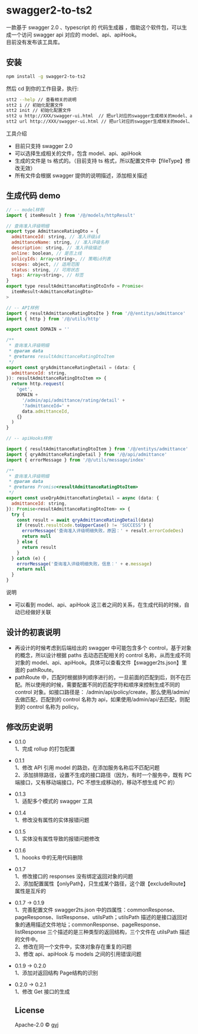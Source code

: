 # swagger2-to-ts2

>

一款基于 swagger 2.0 、typescript 的 代码生成器 ，借助这个软件包，可以生成一个访问 swagger api 对应的 model、api、apiHook。<br/>
目前没有发布该工具库。

## 安装

```bash
npm install -g swagger2-to-ts2
```

然后 cd 到你的工作目录，执行:

```bash
stt2 --help // 查看相关的说明
stt2 i // 初始化配置文件
stt2 init // 初始化配置文件
stt2 u http://XXX/swagger-ui.html  // 把url对应的swagger生成相关的model、api、apiHook。
stt2 url http://XXX/swagger-ui.html // 把url对应的swagger生成相关的model、api、apiHook。
```

工具介绍

- 目前只支持 swagger 2.0
- 可以选择生成相关的文件，包含 model、api、apiHook
- 生成的文件是 ts 格式的。（目前支持 ts 格式，所以配置文件中【fileType】修改无效）
- 所有文件会根据 swagger 提供的说明描述，添加相关描述

## 生成代码 demo

```javascript
// -- model样例
import { itemResult } from '/@/models/httpResult'

// 查询准入评级明细
export type AdmittanceRatingDto = {
  admittanceId: string, // 准入评级id
  admittanceName: string, // 准入评级名称
  description: string, // 准入评级描述
  online: boolean, // 是否上线
  policyIds: Array<string>, // 策略id列表
  scopes: object, // 适用范围
  status: string, // 可用状态
  tags: Array<string>, // 标签
}
export type resultAdmittanceRatingDtoInfo = Promise<
  itemResult<AdmittanceRatingDto>
>

// -- API样例
import { resultAdmittanceRatingDtoIte } from '/@/entitys/admittance'
import { http } from '/@/utils/http'

export const DOMAIN = ''

/**
 * 查询准入评级明细
 * @param data
 * @returns resultAdmittanceRatingDtoItem
 */
export const qryAdmittanceRatingDetail = (data: {
  admittanceId: string,
}): resultAdmittanceRatingDtoItem => {
  return http.request(
    'get',
    DOMAIN +
      '/admin/api/admittance/rating/detail' +
      '?admittanceId=' +
      data.admittanceId,
    {}
  )
}

// -- apiHooks样例

import { resultAdmittanceRatingDtoItem } from '/@/entitys/admittance'
import { qryAdmittanceRatingDetail } from '/@/api/admittance'
import { errorMessage } from '/@/utils/message/index'

/**
 * 查询准入评级明细
 * @param data
 * @returns Promise<resultAdmittanceRatingDtoItem>
 */
export const useQryAdmittanceRatingDetail = async (data: {
  admittanceId: string,
}): Promise<resultAdmittanceRatingDtoItem> => {
  try {
    const result = await qryAdmittanceRatingDetail(data)
    if (result.resultCode.toUpperCase() != 'SUCCESS') {
      errorMessage('查询准入评级明细失败，原因：' + result.errorCodeDes)
      return null
    } else {
      return result
    }
  } catch (e) {
    errorMessage('查询准入评级明细失败，信息：' + e.message)
    return null
  }
}
```

说明

- 可以看到 model、api、apiHook 这三者之间的关系，在生成代码的时候，自动已经做好关联

## 设计的初衷说明

- 再设计的时候考虑到后端给出的 swagger 中可能包含多个 control，基于对象的概念，所以设计根据 paths 去动态匹配相关的 control 名称，从而生成不同对象的 model、api、apiHook。具体可以查看文件【swagger2ts.json】里面的 pathRoute。
- pathRoute 中，匹配时根据排列顺序进行的，一旦前面的匹配到后，则不在匹配。所以使用的时候，需要配置不同的匹配字符和顺序来控制生成不同的 control 对象。如接口路径是： /admin/api/policy/create，那么使用/admin/去做匹配，匹配到的 control 名称为 api，如果使用/admin/api/去匹配，则配到的 control 名称为 policy。

## 修改历史说明

- 0.1.0 <br/>
  1、完成 rollup 的打包配置<br/>

- 0.1.1 <br/>
  1、修改 API 引用 model 的路劲，在添加服务名称后不匹配问题<br/>
  2、添加排除路径，设置不生成的接口路径（因为，有时一个服务中，既有 PC 端接口，又有移动端接口，PC 不想生成移动的，移动不想生成 PC 的）<br/>

- 0.1.3 <br/>
  1、适配多个模式的 swagger 工具<br/>

- 0.1.4 <br/>
  1、修改没有属性的实体报错问题<br/>

- 0.1.5 <br/>
  1、实体没有属性导致的报错问题修改<br/>

- 0.1.6 <br/>
  1、hoooks 中的无用代码删除<br/>

- 0.1.7 <br/>
  1、修改接口的 responses 没有绑定返回对象的问题<br/>
  2、添加配置属性【onlyPath】，只生成某个路径，这个跟【excludeRoute】属性是互斥的<br/>

- 0.1.7 -> 0.1.9<br/>
  1、完善配置文件 swagger2ts.json 中的四属性：commonResponse、pageResponse、listResponse、utilsPath；utilsPath 描述的是接口返回对象的通用描述文件地址；commonResponse、pageResponse、listResponse 三个描述的是三种类型的返回结构，三个文件在 utilsPath 描述的文件中。<br/>
  2、修改在同一个文件中，实体对象存在重复的问题<br/>
  3、修改 api、apiHook 与 models 之间的引用错误问题<br/>

- 0.1.9 -> 0.2.0<br/>
  1、添加对返回结构 Page<Object>结构的识别<br/>

- 0.2.0 -> 0.2.1<br/>
  1、修改 Get 接口的生成<br/>

## License

Apache-2.0 © [gyj]()
